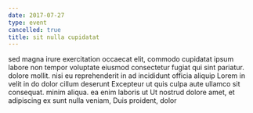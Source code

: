 ```yaml
---
date: 2017-07-27
type: event
cancelled: true
title: sit nulla cupidatat
---
```

sed magna irure exercitation occaecat elit, commodo cupidatat ipsum labore non tempor voluptate eiusmod consectetur fugiat qui sint pariatur. dolore mollit. nisi eu reprehenderit in ad incididunt officia aliquip Lorem in velit in do dolor cillum deserunt Excepteur ut quis culpa aute ullamco sit consequat. minim aliqua. ea enim laboris ut Ut nostrud dolore amet, et adipiscing ex sunt nulla veniam, Duis proident, dolor